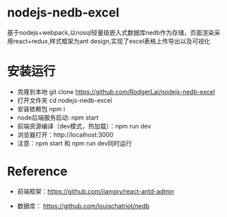 # nodejs-nedb-excel
基于nodejs+webpack,以nosql轻量级嵌入式数据库nedb作为存储，页面渲染采用react+redux,样式框架为ant design,实现了excel表格上传导出以及可视化

# 安装运行

- 克隆到本地 git clone https://github.com/RodgerLai/nodejs-nedb-excel
- 打开文件夹 cd nodejs-nedb-excel
- 安装依赖包 npm i
- node后端服务启动: npm start
- 前端资源编译（dev模式，热加载）：npm run dev
- 浏览器打开：http://localhost:3000
- 注意：npm start 和 npm run dev同时运行

# Reference
- 前端框架：https://github.com/jiangxy/react-antd-admin

- 数据库：
https://github.com/louischatriot/nedb
